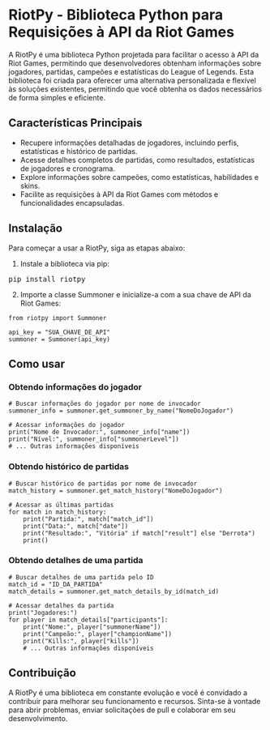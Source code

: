 # RiotPy - Biblioteca Python para Requisições à API da Riot Games

A RiotPy é uma biblioteca Python projetada para facilitar o acesso à API da Riot Games, permitindo que desenvolvedores obtenham informações sobre jogadores, partidas, campeões e estatísticas do League of Legends. Esta biblioteca foi criada para oferecer uma alternativa personalizada e flexível às soluções existentes, permitindo que você obtenha os dados necessários de forma simples e eficiente.

## Características Principais

- Recupere informações detalhadas de jogadores, incluindo perfis, estatísticas e histórico de partidas.
- Acesse detalhes completos de partidas, como resultados, estatísticas de jogadores e cronograma.
- Explore informações sobre campeões, como estatísticas, habilidades e skins.
- Facilite as requisições à API da Riot Games com métodos e funcionalidades encapsuladas.

## Instalação

Para começar a usar a RiotPy, siga as etapas abaixo:

1. Instale a biblioteca via pip:

<pre>
pip install riotpy
</pre>

2. Importe a classe Summoner e inicialize-a com a sua chave de API da Riot Games:

```
from riotpy import Summoner

api_key = "SUA_CHAVE_DE_API"
summoner = Summoner(api_key)
```

## Como usar
### Obtendo informações do jogador

```
# Buscar informações do jogador por nome de invocador
summoner_info = summoner.get_summoner_by_name("NomeDoJogador")

# Acessar informações do jogador
print("Nome de Invocador:", summoner_info["name"])
print("Nível:", summoner_info["summonerLevel"])
# ... Outras informações disponíveis
```

### Obtendo histórico de partidas

```
# Buscar histórico de partidas por nome de invocador
match_history = summoner.get_match_history("NomeDoJogador")

# Acessar as últimas partidas
for match in match_history:
    print("Partida:", match["match_id"])
    print("Data:", match["date"])
    print("Resultado:", "Vitória" if match["result"] else "Derrota")
    print()
```
### Obtendo detalhes de uma partida

```
# Buscar detalhes de uma partida pelo ID
match_id = "ID_DA_PARTIDA"
match_details = summoner.get_match_details_by_id(match_id)

# Acessar detalhes da partida
print("Jogadores:")
for player in match_details["participants"]:
    print("Nome:", player["summonerName"])
    print("Campeão:", player["championName"])
    print("Kills:", player["kills"])
    # ... Outras informações disponíveis
```

## Contribuição

A RiotPy é uma biblioteca em constante evolução e você é convidado a contribuir para melhorar seu funcionamento e recursos. Sinta-se à vontade para abrir problemas, enviar solicitações de pull e colaborar em seu desenvolvimento.

